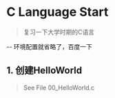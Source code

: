# C Language Start

> 复习一下大学时期的C语言

-- 环境配置就省略了，百度一下

## 1. 创建HelloWorld

> See File 00_HelloWorld.c